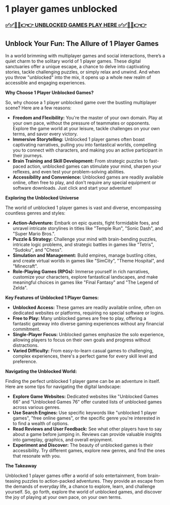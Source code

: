 # 1 player games unblocked

### [✅✅🔴🔴👉👉 UNBLOCKED GAMES PLAY HERE ✅✅🔴🔴👉👉](https://topstoryindia.com)

## Unblock Your Fun: The Allure of 1 Player Games

In a world brimming with multiplayer games and social interactions, there’s a quiet charm to the solitary world of 1 player games. These digital sanctuaries offer a unique escape, a chance to delve into captivating stories, tackle challenging puzzles, or simply relax and unwind. And when you throw "unblocked" into the mix, it opens up a whole new realm of accessible and engaging experiences. 

**Why Choose 1 Player Unblocked Games?**

So, why choose a 1 player unblocked game over the bustling multiplayer scene? Here are a few reasons:

* **Freedom and Flexibility:** You're the master of your own domain. Play at your own pace, without the pressure of teammates or opponents. Explore the game world at your leisure, tackle challenges on your own terms, and savor every victory.
* **Immersive Storytelling:** Unblocked 1 player games often boast captivating narratives, pulling you into fantastical worlds, compelling you to connect with characters, and making you an active participant in their journeys.
* **Brain Training and Skill Development:** From strategic puzzles to fast-paced action, unblocked games can stimulate your mind, sharpen your reflexes, and even test your problem-solving abilities. 
* **Accessibility and Convenience:** Unblocked games are readily available online, often free to play, and don't require any special equipment or software downloads. Just click and start your adventure!

**Exploring the Unblocked Universe**

The world of unblocked 1 player games is vast and diverse, encompassing countless genres and styles:

* **Action-Adventure:** Embark on epic quests, fight formidable foes, and unravel intricate storylines in titles like "Temple Run", "Sonic Dash", and "Super Mario Bros.". 
* **Puzzle & Strategy:** Challenge your mind with brain-bending puzzles, intricate logic problems, and strategic battles in games like "Tetris", "Sudoku", and "Chess". 
* **Simulation and Management:** Build empires, manage bustling cities, and create virtual worlds in games like "SimCity", "Theme Hospital", and "Minecraft". 
* **Role-Playing Games (RPGs):** Immerse yourself in rich narratives, customize your characters, explore fantastical landscapes, and make meaningful choices in games like "Final Fantasy" and "The Legend of Zelda". 

**Key Features of Unblocked 1 Player Games:**

* **Unblocked Access:** These games are readily available online, often on dedicated websites or platforms, requiring no special software or logins. 
* **Free to Play:** Many unblocked games are free to play, offering a fantastic gateway into diverse gaming experiences without any financial commitment. 
* **Single-Player Focus:** Unblocked games emphasize the solo experience, allowing players to focus on their own goals and progress without distractions.
* **Varied Difficulty:** From easy-to-learn casual games to challenging, complex experiences, there's a perfect game for every skill level and preference. 

**Navigating the Unblocked World:**

Finding the perfect unblocked 1 player game can be an adventure in itself. Here are some tips for navigating the digital landscape:

* **Explore Game Websites:** Dedicated websites like "Unblocked Games 66" and "Unblocked Games 76" offer curated lists of unblocked games across various genres. 
* **Use Search Engines:** Use specific keywords like "unblocked 1 player games", "free online games", or the specific genre you're interested in to find a wealth of options.
* **Read Reviews and User Feedback:** See what other players have to say about a game before jumping in. Reviews can provide valuable insights into gameplay, graphics, and overall enjoyment.
* **Experiment and Discover:** The beauty of unblocked games is their accessibility. Try different games, explore new genres, and find the ones that resonate with you.

**The Takeaway**

Unblocked 1 player games offer a world of solo entertainment, from brain-teasing puzzles to action-packed adventures. They provide an escape from the demands of everyday life, a chance to explore, learn, and challenge yourself. So, go forth, explore the world of unblocked games, and discover the joy of playing at your own pace, on your own terms.